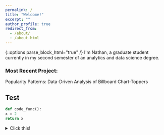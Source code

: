 ```yaml
---
permalink: /
title: "Welcome!"
excerpt: ""
author_profile: true
redirect_from: 
  - /about/
  - /about.html
---
```


{::options parse_block_html="true" /}
I'm Nathan, a graduate student currently in my second semester of an analytics and data science degree. 

### Most Recent Project:

Popularity Patterns: Data-Driven Analysis of Billboard Chart-Toppers

## Test

```python
def code_func():
x = 2
return x
```

<details>
  
  <summary>
    Click this!
  </summary>
  
  Here is some more text that was hidden before.

</details>
